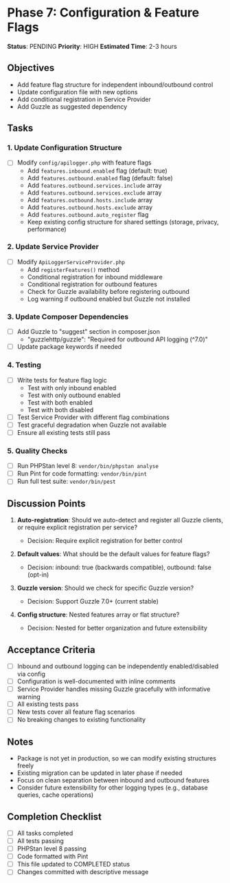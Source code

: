 # Phase 7: Configuration & Feature Flags

**Status**: PENDING
**Priority**: HIGH
**Estimated Time**: 2-3 hours

## Objectives
- Add feature flag structure for independent inbound/outbound control
- Update configuration file with new options
- Add conditional registration in Service Provider
- Add Guzzle as suggested dependency

## Tasks

### 1. Update Configuration Structure
- [ ] Modify `config/apilogger.php` with feature flags
  - Add `features.inbound.enabled` flag (default: true)
  - Add `features.outbound.enabled` flag (default: false)
  - Add `features.outbound.services.include` array
  - Add `features.outbound.services.exclude` array
  - Add `features.outbound.hosts.include` array
  - Add `features.outbound.hosts.exclude` array
  - Add `features.outbound.auto_register` flag
  - Keep existing config structure for shared settings (storage, privacy, performance)

### 2. Update Service Provider
- [ ] Modify `ApiLoggerServiceProvider.php`
  - Add `registerFeatures()` method
  - Conditional registration for inbound middleware
  - Conditional registration for outbound features
  - Check for Guzzle availability before registering outbound
  - Log warning if outbound enabled but Guzzle not installed

### 3. Update Composer Dependencies
- [ ] Add Guzzle to "suggest" section in composer.json
  - "guzzlehttp/guzzle": "Required for outbound API logging (^7.0)"
- [ ] Update package keywords if needed

### 4. Testing
- [ ] Write tests for feature flag logic
  - Test with only inbound enabled
  - Test with only outbound enabled
  - Test with both enabled
  - Test with both disabled
- [ ] Test Service Provider with different flag combinations
- [ ] Test graceful degradation when Guzzle not available
- [ ] Ensure all existing tests still pass

### 5. Quality Checks
- [ ] Run PHPStan level 8: `vendor/bin/phpstan analyse`
- [ ] Run Pint for code formatting: `vendor/bin/pint`
- [ ] Run full test suite: `vendor/bin/pest`

## Discussion Points
1. **Auto-registration**: Should we auto-detect and register all Guzzle clients, or require explicit registration per service?
   - Decision: Require explicit registration for better control

2. **Default values**: What should be the default values for feature flags?
   - Decision: inbound: true (backwards compatible), outbound: false (opt-in)

3. **Guzzle version**: Should we check for specific Guzzle version?
   - Decision: Support Guzzle 7.0+ (current stable)

4. **Config structure**: Nested features array or flat structure?
   - Decision: Nested for better organization and future extensibility

## Acceptance Criteria
- [ ] Inbound and outbound logging can be independently enabled/disabled via config
- [ ] Configuration is well-documented with inline comments
- [ ] Service Provider handles missing Guzzle gracefully with informative warning
- [ ] All existing tests pass
- [ ] New tests cover all feature flag scenarios
- [ ] No breaking changes to existing functionality

## Notes
- Package is not yet in production, so we can modify existing structures freely
- Existing migration can be updated in later phase if needed
- Focus on clean separation between inbound and outbound features
- Consider future extensibility for other logging types (e.g., database queries, cache operations)

## Completion Checklist
- [ ] All tasks completed
- [ ] All tests passing
- [ ] PHPStan level 8 passing
- [ ] Code formatted with Pint
- [ ] This file updated to COMPLETED status
- [ ] Changes committed with descriptive message